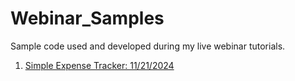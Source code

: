 # Webinar_Samples
Sample code used and developed during my live webinar tutorials.

1. [Simple Expense Tracker: 11/21/2024](./expensetracker/README.md)
